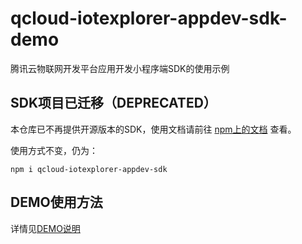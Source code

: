# qcloud-iotexplorer-appdev-sdk-demo

腾讯云物联网开发平台应用开发小程序端SDK的使用示例

## SDK项目已迁移（DEPRECATED）

本仓库已不再提供开源版本的SDK，使用文档请前往 [npm上的文档](https://www.npmjs.com/package/qcloud-iotexplorer-appdev-sdk) 查看。

使用方式不变，仍为：

```
npm i qcloud-iotexplorer-appdev-sdk
```

## DEMO使用方法

详情见[DEMO说明](https://github.com/tencentyun/qcloud-iotexplorer-appdev-miniprogram-sdk-demo/demo/miniprogram/README.md)